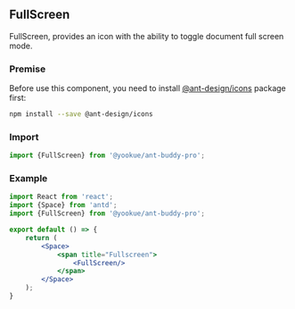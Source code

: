 ## FullScreen

FullScreen, provides an icon with the ability to toggle document full screen mode.

### Premise

Before use this component, you need to install [@ant-design/icons](https://github.com/ant-design/ant-design-icons) package first:

```bash
npm install --save @ant-design/icons
```

### Import

```jsx | pure
import {FullScreen} from '@yookue/ant-buddy-pro';
```

### Example

```jsx
import React from 'react';
import {Space} from 'antd';
import {FullScreen} from '@yookue/ant-buddy-pro';

export default () => {
    return (
        <Space>
            <span title="Fullscreen">
                <FullScreen/>
            </span>
        </Space>
    );
}
```

